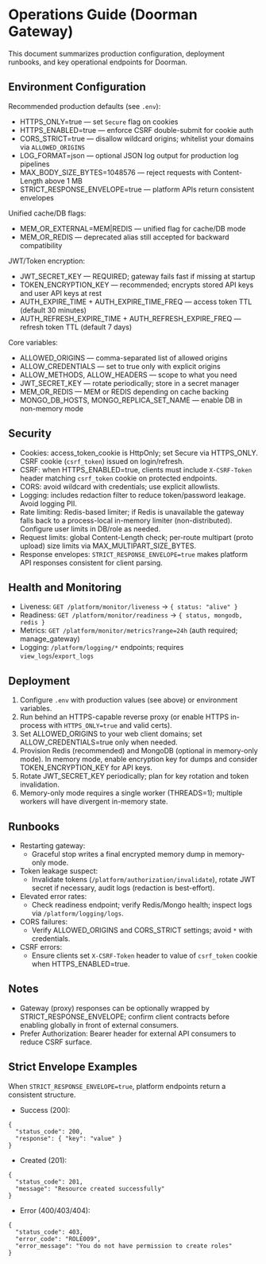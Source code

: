 # Operations Guide (Doorman Gateway)

This document summarizes production configuration, deployment runbooks, and key operational endpoints for Doorman.

## Environment Configuration

Recommended production defaults (see `.env`):

- HTTPS_ONLY=true — set `Secure` flag on cookies
- HTTPS_ENABLED=true — enforce CSRF double-submit for cookie auth
- CORS_STRICT=true — disallow wildcard origins; whitelist your domains via `ALLOWED_ORIGINS`
- LOG_FORMAT=json — optional JSON log output for production log pipelines
- MAX_BODY_SIZE_BYTES=1048576 — reject requests with Content-Length above 1 MB
- STRICT_RESPONSE_ENVELOPE=true — platform APIs return consistent envelopes

Unified cache/DB flags:

- MEM_OR_EXTERNAL=MEM|REDIS — unified flag for cache/DB mode
- MEM_OR_REDIS — deprecated alias still accepted for backward compatibility

JWT/Token encryption:

- JWT_SECRET_KEY — REQUIRED; gateway fails fast if missing at startup
- TOKEN_ENCRYPTION_KEY — recommended; encrypts stored API keys and user API keys at rest
- AUTH_EXPIRE_TIME + AUTH_EXPIRE_TIME_FREQ — access token TTL (default 30 minutes)
- AUTH_REFRESH_EXPIRE_TIME + AUTH_REFRESH_EXPIRE_FREQ — refresh token TTL (default 7 days)

Core variables:

- ALLOWED_ORIGINS — comma-separated list of allowed origins
- ALLOW_CREDENTIALS — set to true only with explicit origins
- ALLOW_METHODS, ALLOW_HEADERS — scope to what you need
- JWT_SECRET_KEY — rotate periodically; store in a secret manager
- MEM_OR_REDIS — MEM or REDIS depending on cache backing
- MONGO_DB_HOSTS, MONGO_REPLICA_SET_NAME — enable DB in non-memory mode

## Security

- Cookies: access_token_cookie is HttpOnly; set Secure via HTTPS_ONLY. CSRF cookie (`csrf_token`) issued on login/refresh.
- CSRF: when HTTPS_ENABLED=true, clients must include `X-CSRF-Token` header matching `csrf_token` cookie on protected endpoints.
- CORS: avoid wildcard with credentials; use explicit allowlists.
- Logging: includes redaction filter to reduce token/password leakage. Avoid logging PII.
- Rate limiting: Redis-based limiter; if Redis is unavailable the gateway falls back to a process-local in-memory limiter (non-distributed). Configure user limits in DB/role as needed.
- Request limits: global Content-Length check; per-route multipart (proto upload) size limits via MAX_MULTIPART_SIZE_BYTES.
- Response envelopes: `STRICT_RESPONSE_ENVELOPE=true` makes platform API responses consistent for client parsing.

## Health and Monitoring

- Liveness: `GET /platform/monitor/liveness` → `{ status: "alive" }`
- Readiness: `GET /platform/monitor/readiness` → `{ status, mongodb, redis }`
- Metrics: `GET /platform/monitor/metrics?range=24h` (auth required; manage_gateway)
- Logging: `/platform/logging/*` endpoints; requires `view_logs`/`export_logs`

## Deployment

1. Configure `.env` with production values (see above) or environment variables.
2. Run behind an HTTPS-capable reverse proxy (or enable HTTPS in-process with `HTTPS_ONLY=true` and valid certs).
3. Set ALLOWED_ORIGINS to your web client domains; set ALLOW_CREDENTIALS=true only when needed.
4. Provision Redis (recommended) and MongoDB (optional in memory-only mode). In memory mode, enable encryption key for dumps and consider TOKEN_ENCRYPTION_KEY for API keys.
5. Rotate JWT_SECRET_KEY periodically; plan for key rotation and token invalidation.
6. Memory-only mode requires a single worker (THREADS=1); multiple workers will have divergent in-memory state.

## Runbooks

- Restarting gateway:
  - Graceful stop writes a final encrypted memory dump in memory-only mode.
- Token leakage suspect:
  - Invalidate tokens (`/platform/authorization/invalidate`), rotate JWT secret if necessary, audit logs (redaction is best-effort).
- Elevated error rates:
  - Check readiness endpoint; verify Redis/Mongo health; inspect logs via `/platform/logging/logs`.
- CORS failures:
  - Verify ALLOWED_ORIGINS and CORS_STRICT settings; avoid `*` with credentials.
- CSRF errors:
  - Ensure clients set `X-CSRF-Token` header to value of `csrf_token` cookie when HTTPS_ENABLED=true.

## Notes

- Gateway (proxy) responses can be optionally wrapped by STRICT_RESPONSE_ENVELOPE; confirm client contracts before enabling globally in front of external consumers.
- Prefer Authorization: Bearer header for external API consumers to reduce CSRF surface.

## Strict Envelope Examples

When `STRICT_RESPONSE_ENVELOPE=true`, platform endpoints return a consistent structure.

- Success (200):
```
{
  "status_code": 200,
  "response": { "key": "value" }
}
```

- Created (201):
```
{
  "status_code": 201,
  "message": "Resource created successfully"
}
```

- Error (400/403/404):
```
{
  "status_code": 403,
  "error_code": "ROLE009",
  "error_message": "You do not have permission to create roles"
}
```
